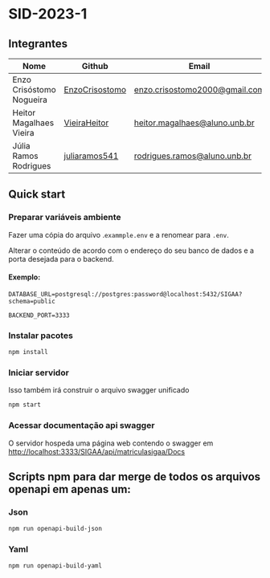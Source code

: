 # SID-2023-1

## Integrantes

| Nome                         | Github                                                | Email                         |
| ---------------------------- | ----------------------------------------------------- | ----------------------------- |
| Enzo Crisóstomo Nogueira     | [EnzoCrisostomo](https://github.com/EnzoCrisostomo)   | enzo.crisostomo2000@gmail.com |
| Heitor Magalhaes Vieira      | [VieiraHeitor](https://github.com/VieiraHeitor)       | heitor.magalhaes@aluno.unb.br |
| Júlia Ramos Rodrigues        | [juliaramos541](https://github.com/juliaramos541)     | rodrigues.ramos@aluno.unb.br  |

## Quick start
### Preparar variáveis ambiente
Fazer uma cópia do arquivo .```exammple.env``` e a renomear para ```.env```. 

Alterar o conteúdo de acordo com o endereço do seu banco de dados e a porta desejada para o backend.

#### Exemplo:
```
DATABASE_URL=postgresql://postgres:password@localhost:5432/SIGAA?schema=public

BACKEND_PORT=3333
```

### Instalar pacotes
```bash
npm install
```
### Iniciar servidor
Isso também irá construir o arquivo swagger unificado
```bash
npm start
```

### Acessar documentação api swagger
O servidor hospeda uma página web contendo o swagger em [http://localhost:3333/SIGAA/api/matriculasigaa/Docs](http://localhost:3333/SIGAA/api/matriculasigaa/Docs)


## Scripts npm para dar merge de todos os arquivos openapi em apenas um:
### Json
```bash
npm run openapi-build-json
```
### Yaml
```bash
npm run openapi-build-yaml
```